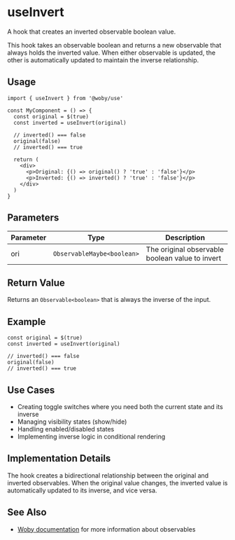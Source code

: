 # useInvert

A hook that creates an inverted observable boolean value.

This hook takes an observable boolean and returns a new observable that always holds the inverted value. When either observable is updated, the other is automatically updated to maintain the inverse relationship.

## Usage

```tsx
import { useInvert } from '@woby/use'

const MyComponent = () => {
  const original = $(true)
  const inverted = useInvert(original)
  
  // inverted() === false
  original(false)
  // inverted() === true
  
  return (
    <div>
      <p>Original: {() => original() ? 'true' : 'false'}</p>
      <p>Inverted: {() => inverted() ? 'true' : 'false'}</p>
    </div>
  )
}
```

## Parameters

| Parameter | Type | Description |
| --------- | ---- | ----------- |
| ori | `ObservableMaybe<boolean>` | The original observable boolean value to invert |

## Return Value

Returns an `Observable<boolean>` that is always the inverse of the input.

## Example

```tsx
const original = $(true)
const inverted = useInvert(original)

// inverted() === false
original(false)
// inverted() === true
```

## Use Cases

- Creating toggle switches where you need both the current state and its inverse
- Managing visibility states (show/hide)
- Handling enabled/disabled states
- Implementing inverse logic in conditional rendering

## Implementation Details

The hook creates a bidirectional relationship between the original and inverted observables. When the original value changes, the inverted value is automatically updated to its inverse, and vice versa.

## See Also

- [Woby documentation](https://github.com/vobyjs/woby) for more information about observables